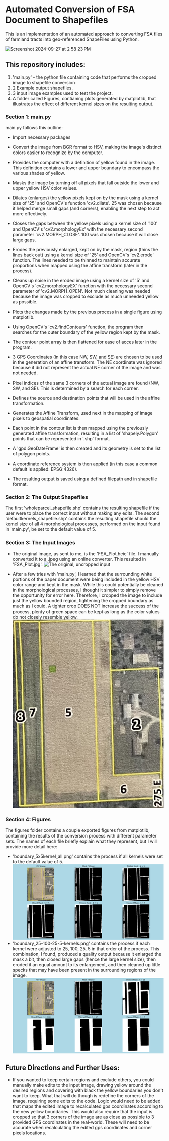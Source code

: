 # Automated Conversion of FSA Document to Shapefiles
This is an implementation of an automated approach to converting FSA files of farmland tracts into geo-referenced ShapeFiles using Python.

<img width="521" alt="Screenshot 2024-09-27 at 2 58 23 PM" src="https://github.com/user-attachments/assets/a754af40-35b4-41e7-b985-c8125d7468d9">

## This repository includes:
1) 'main.py' - the python file containing code that performs the cropped image to shapefile conversion
2) 2 Example output shapefiles.
3) 3 input image examples used to test the project.
4) A folder called Figures, contianing plots generated by matplotlib, that illustrates the effect of different kernel sizes on the resulting output.

### Section 1: main.py
main.py follows this outline:
- Import necessary packages
- Convert the image from BGR format to HSV, making the image's distinct colors easier to recognize by the computer.
- Provides the computer with a definition of yellow found in the image. This definition contains a lower and upper boundary to encompass the various shades of yellow.

- Masks the image by turning off all pixels that fall outside the lower and upper yellow HSV color values.
- Dilates (enlarges) the yellow pixels kept on by the mask using a kernel size of '25' and OpenCV's function 'cv2.dilate'. 25 was chosen because it helped merge small gaps (and corners), enabling the next step to act more effectively.
- Closes the gaps between the yellow pixels using a kernel size of '100' and OpenCV's 'cv2.morphologyEx' with the necessary second parameter 'cv2.MORPH_CLOSE'. 100 was chosen because it will close large gaps.
- Erodes the previously enlarged, kept on by the mask, region (thins the lines back out) using a kernel size of '25' and OpenCV's 'cv2.erode' function. The lines needed to be thinned to maintain accurate proportions when mapped using the affine transform (later in the process).
- Cleans up noise in the eroded image using a kernel size of '5' and OpenCV's 'cv2.morphologyEX' function with the necessary second parameter of 'cv2.MORPH_OPEN'. Not much cleaning was needed because the image was cropped to exclude as much unneeded yellow as possible.

- Plots the changes made by the previous process in a single figure using matplotlib.

- Using OpenCV's 'cv2.findContours' function, the program then searches for the outer boundary of the yellow region kept by the mask.
- The contour point array is then flattened for ease of acces later in the program.
- 3 GPS Coordinates (in this case NW, SW, and SE) are chosen to be used in the generation of an affine transform. The NE coordinate was ignored because it did not represent the actual NE corner of the image and was not needed.
- Pixel indices of the same 3 corners of the actual image are found (NW, SW, and SE). This is determined by a search for each corner.
- Defines the source and destination points that will be used in the affine transformation.
- Generates the Affine Transform, used next in the mapping of image pixels to geospatial coordinates.
- Each point in the contour list is then mapped using the previously generated affine transformation, resulting in a list of 'shapely.Polygon' points that can be represented in '.shp' format.
- A 'gpd.GeoDateFrame' is then created and its geometry is set to the list of polygon points.
- A coordinate reference system is then applied (in this case a common default is applied: EPSG:4326).
- The resulting output is saved using a defined filepath and in shapefile format.

### Section 2: The Output Shapefiles
The first 'wholeparcel_shapefile.shp' contains the resulting shapefile if the user were to place the correct input without making any edits. The second 'defaultkernels_shapefile.shp' contains the resulting shapefile should the kernel size of all 4 morphological processes, performed on the input found in 'main.py', be set to the default value of 5.

### Section 3: The Input Images
- The original image, as sent to me, is the 'FSA_Plot.heic' file. I manually converted it to a .jpeg using an online converter. This resulted in 'FSA_Plot.jpg'.
![The original, uncropped input](./FSA_Plot.jpg)

- After a few tries with 'main.py', I learned that the surrounding white portions of the paper document were being included in the yellow HSV color range and kept in the mask. While this could potentially be cleaned in the morphological processes, I thought it simpler to simply remove the opportunity for error here. Therefore, I cropped the image to include just the yellow bounded region, tightening the cropped boundary as much as I could. A tighter crop DOES NOT increase the success of the process, plenty of green space can be kept as long as the color values do not closely resemble yellow.
![The original, uncropped input](./FSA_Plot_CROPPED.jpg)


### Section 4: Figures
The figures folder contains a couple exported figures from matplotlib, containing the results of the conversion process with different parameter sets. The names of each file briefly explain what they represent, but I will provide more detail here:
- 'boundary_5x5kernel_all.png' contains the process if all kernels were set to the default value of 5.
![Image found in Figures directory](./Figures/boundary_5x5kernel_all.png)
- 'boundary_25-100-25-5-kernels.png' contains the process if each kernel were adjusted to 25, 100, 25, 5 in that order of the process. This combination, I found, produced a quality output because it enlarged the mask a bit, then closed large gaps (hence the large kernel size), then eroded it an equal amount to its enlargement, and then cleaned up little specks that may have been present in the surrounding regions of the image.
![Image found in Figures directory](./Figures/boundary_25-100-25-5-kernels.png)

## Future Directions and Further Uses:
- If you wanted to keep certain regions and exclude others, you could manually make edits to the input image, drawing yellow around the desired regions and covering with black the yellow boundaries you don't want to keep. 
What that will do though is redefine the corners of the image, requiring some edits to the code. Logic would need to be added that maps the edited image to recalculated gps coordinates according to the new yellow boundaries. This would also require that the input is cropped so that 3 corners of the image are as close as possible to 3 provided GPS coordinates in the real-world. These will need to be accurate when recalculating the edited gps coordinates and corner pixels locations.
